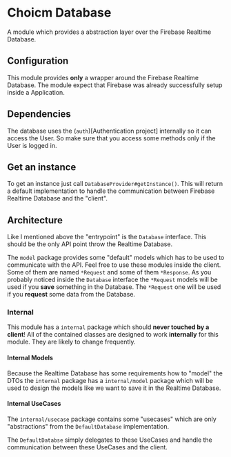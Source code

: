# Choicm Database
A module which provides a abstraction layer over the Firebase Realtime Database.

## Configuration
This module provides **only** a wrapper around the Firebase Realtime Database.
The module expect that Firebase was already successfully setup inside a Application.

## Dependencies
The database uses the (`auth`)[Authentication project] internally so it 
can access the User.
So make sure that you access some methods only if the User is logged in.

## Get an instance
To get an instance just call `DatabaseProvider#getInstance()`.
This will return a default implementation to handle the communication between
Firebase Realtime Database and the "client".

## Architecture
Like I mentioned above the "entrypoint" is the `Database` interface.
This should be the only API point throw the Realtime Database.

The `model` package provides some "default" models which has to be used
to communicate with the API. Feel free to use these modules inside the client.
Some of them are named `*Request` and some of them `*Response`. 
As you probably noticed inside the `Database` interface the `*Request` 
models will be used if you **save** something in the Database.
The `*Request` one will be used if you **request** some data from the Database.

### Internal
This module has a `internal` package which should **never touched by a client**!
All of the contained classes are designed to work **internally** for this module.
They are likely to change frequently.
 
#### Internal Models
Because the Realtime Database has some requirements how to "model" 
the DTOs the `internal` package has a `internal/model` package
which will be used to design the models like we want to save it 
in the Realtime Database.

#### Internal UseCases
The `internal/usecase` package contains some "usecases" which are
only "abstractions" from the `DefaultDatabase` implementation.

The `DefaultDatabse` simply delegates to these UseCases and handle 
the communication between these UseCases and the client. 